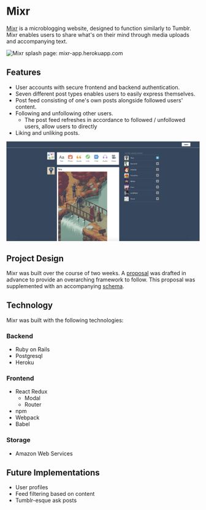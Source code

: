 # Mixr

[Mixr][mixr] is a microblogging website, designed to function similarly to Tumblr. Mixr enables users to share what's on their mind through media uploads and accompanying text.


![Mixr splash page: mixr-app.herokuapp.com][splash page]

## Features

- User accounts with secure frontend and backend authentication.
- Seven different post types enables users to easily express themselves.
- Post feed consisting of one's own posts alongside followed users' content.
- Following and unfollowing other users.
  - The post feed refreshes in accordance to followed / unfollowed users, allow users to directly
- Liking and unliking posts.

![sample content][sample content]

## Project Design

Mixr was built over the course of two weeks. A [proposal][proposal] was drafted in advance to provide an overarching framework to follow. This proposal was supplemented with an accompanying [schema][schema].


## Technology

Mixr was built with the following technologies:

### Backend

- Ruby on Rails
- Postgresql
- Heroku


### Frontend

- React Redux
  - Modal
  - Router
- npm
- Webpack
- Babel

### Storage

- Amazon Web Services

## Future Implementations

- User profiles
- Feed filtering based on content
- Tumblr-esque ask posts

[mixr]: http://mixr-app.herokuapp.com/
[splash page]: ./docs/images/splash.png
[sample content]: ./docs/images/sample.png
[proposal]: ./docs/README.md
[schema]: ./docs/schema.md

